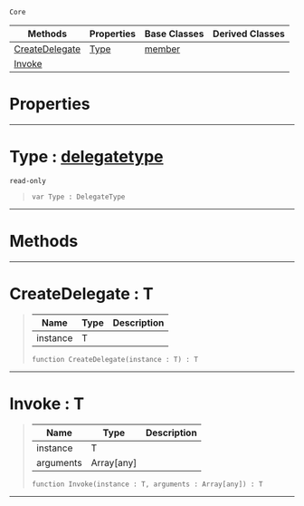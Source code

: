  `Core`

|Methods|Properties|Base Classes|Derived Classes|
|---|---|---|---|
|[ CreateDelegate](https://github.com/zeroengineteam/ZeroDocs/blob/master/code_reference/zilch_base_types/function.markdown#createdelegate-zero-engi)|[ Type](https://github.com/zeroengineteam/ZeroDocs/blob/master/code_reference/zilch_base_types/function.markdown#type-zero-engine-documen)|[member](https://github.com/zeroengineteam/ZeroDocs/blob/master/code_reference/zilch_base_types/member.markdown)| |
|[ Invoke](https://github.com/zeroengineteam/ZeroDocs/blob/master/code_reference/zilch_base_types/function.markdown#invoke-zero-engine-docum)| | | |


 #  Properties


---  
 #  Type : [delegatetype](https://github.com/zeroengineteam/ZeroDocs/blob/master/code_reference/zilch_base_types/delegatetype.markdown)

 `read-only`

> 
> ``` lang=cpp, name=Zilch
> var Type : DelegateType


---  
 #  Methods


---  
 #  CreateDelegate : T

> 
> |Name|Type|Description|
> |---|---|---|
> |instance|T| |
> ``` lang=cpp, name=Zilch
> function CreateDelegate(instance : T) : T
> ``` 


---  
 #  Invoke : T

> 
> |Name|Type|Description|
> |---|---|---|
> |instance|T| |
> |arguments|Array[any]| |
> ``` lang=cpp, name=Zilch
> function Invoke(instance : T, arguments : Array[any]) : T
> ``` 


---  
 

 